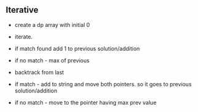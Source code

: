 ## Iterative
- create a dp array with initial 0
- iterate. 
- if match found add 1 to previous solution/addition
- if no match -  max of previous

- backtrack from last
- if match - add to string and move both pointers. so it goes to previous solution/addition
- if no match - move to the pointer having max prev value
